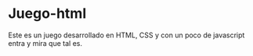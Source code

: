 # Juego-html

Este es un juego desarrollado en HTML, CSS y con un poco de javascript entra y mira que tal es.
